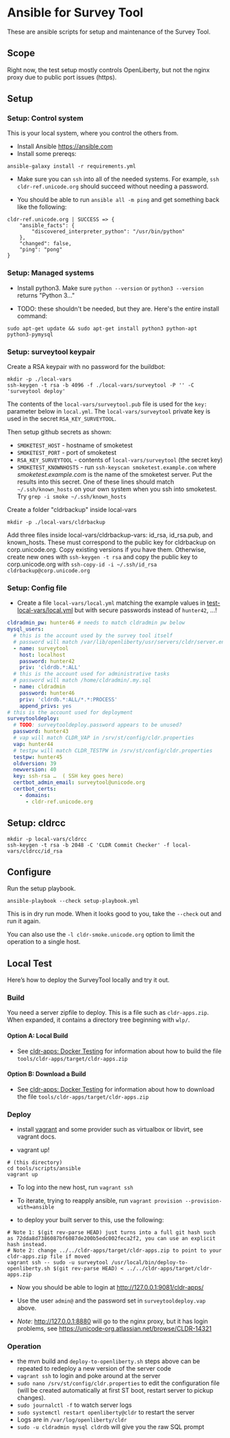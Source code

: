 # Ansible for Survey Tool

These are ansible scripts for setup and maintenance of the Survey Tool.

## Scope

Right now, the test setup mostly controls OpenLiberty, but not the nginx proxy
due to public port issues (https).

## Setup

### Setup: Control system

This is your local system, where you control the others from.

- Install Ansible <https://ansible.com>
- Install some prereqs:

```shell
ansible-galaxy install -r requirements.yml
```

- Make sure you can `ssh` into all of the needed systems. For example,
`ssh cldr-ref.unicode.org` should succeed without needing a password.

- You should be able to run `ansible all -m ping` and get something back
like the following:

```shell
cldr-ref.unicode.org | SUCCESS => {
    "ansible_facts": {
        "discovered_interpreter_python": "/usr/bin/python"
    },
    "changed": false,
    "ping": "pong"
}
```

### Setup: Managed systems

- Install python3. Make sure `python --version`
or `python3 --version` returns "Python 3…"

- TODO: these shouldn't be needed, but they are. Here's the entire
install command:

```shell
sudo apt-get update && sudo apt-get install python3 python-apt python3-pymysql
```

### Setup: surveytool keypair

Create a RSA keypair with no password for the buildbot:

```shell
mkdir -p ./local-vars
ssh-keygen -t rsa -b 4096 -f ./local-vars/surveytool -P '' -C 'surveytool deploy'
```

The contents of the `local-vars/surveytool.pub` file is used for the
`key:` parameter below in `local.yml`. The `local-vars/surveytool`
private key is used in the secret `RSA_KEY_SURVEYTOOL`.

Then setup github secrets as shown:

- `SMOKETEST_HOST` -
  hostname of smoketest
- `SMOKETEST_PORT` -
  port of smoketest
- `RSA_KEY_SURVEYTOOL` -
  contents of `local-vars/surveytool` (the secret key)
- `SMOKETEST_KNOWNHOSTS` -
  run `ssh-keyscan smoketest.example.com` where _smoketest.example.com_
  is the name of the smoketest server.  Put the results into this
  secret. One of these lines should match `~/.ssh/known_hosts` on your
  own system when you ssh into smoketest.
  Try `grep -i smoke ~/.ssh/known_hosts`

Create a folder "cldrbackup" inside local-vars
```shell
mkdir -p ./local-vars/cldrbackup
```

Add three files inside local-vars/cldrbackup-vars: id_rsa, id_rsa.pub, and known_hosts. These must correspond to the public key for cldrbackup on corp.unicode.org. Copy existing versions if you have them. Otherwise, create new ones with `ssh-keygen -t rsa` and copy the public key to corp.unicode.org with `ssh-copy-id -i ~/.ssh/id_rsa cldrbackup@corp.unicode.org`

### Setup: Config file

- Create a file `local-vars/local.yml` matching the example values in [test-local-vars/local.yml](test-local-vars/local.yml) but with secure passwords instead of `hunter42`, ...!

```yaml
cldradmin_pw: hunter46 # needs to match cldradmin pw below
mysql_users:
  # this is the account used by the survey tool itself
  # password will match /var/lib/openliberty/usr/servers/cldr/server.env
  - name: surveytool
    host: localhost
    password: hunter42
    priv: 'cldrdb.*:ALL'
  # this is the account used for administrative tasks
  # password will match /home/cldradmin/.my.sql
  - name: cldradmin
    password: hunter46
    priv: 'cldrdb.*:ALL/*.*:PROCESS'
    append_privs: yes
# this is the account used for deployment
surveytooldeploy:
  # TODO: surveytooldeploy.password appears to be unused?
  password: hunter43
  # vap will match CLDR_VAP in /srv/st/config/cldr.properties
  vap: hunter44
  # testpw will match CLDR_TESTPW in /srv/st/config/cldr.properties
  testpw: hunter45
  oldversion: 39
  newversion: 40
  key: ssh-rsa …  ( SSH key goes here)
  certbot_admin_email: surveytool@unicode.org
  certbot_certs:
    - domains:
      - cldr-ref.unicode.org
```

## Setup: cldrcc

```shell
mkdir -p local-vars/cldrcc
ssh-keygen -t rsa -b 2048 -C 'CLDR Commit Checker' -f local-vars/cldrcc/id_rsa
```


## Configure

Run the setup playbook.

```shell
ansible-playbook --check setup-playbook.yml
```

This is in dry run mode. When it looks good to you, take the
`--check` out and run it again.

You can also use the `-l cldr-smoke.unicode.org` option to limit
the operation to a single host.

## Local Test

Here’s how to deploy the SurveyTool locally and try it out.

### Build

You need a server zipfile to deploy.  This is a file such as `cldr-apps.zip`. When expanded, it contains a directory tree beginning with `wlp/`.

#### Option A: Local Build

- See [cldr-apps: Docker Testing](../../cldr-apps/README.md#option-a-local-build-of-a-server) for information about how to build the file `tools/cldr-apps/target/cldr-apps.zip`

#### Option B: Download a Build

- See [cldr-apps: Docker Testing](../../cldr-apps/README.md#option-b-download-a-server-build) for information about how to download the file `tools/cldr-apps/target/cldr-apps.zip`

### Deploy

- install [vagrant](https://www.vagrantup.com) and some provider such as virtualbox or libvirt, see vagrant docs.

- vagrant up!

```shell
# (this directory)
cd tools/scripts/ansible
vagrant up
```

- To log into the new host, run `vagrant ssh`

- To iterate, trying to reapply ansible, run `vagrant provision --provision-with=ansible`

- to deploy your built server to this, use the following:

```shell
# Note 1: $(git rev-parse HEAD) just turns into a full git hash such as 72dda8d7386087bf6087de200b5edc002feca2f2, you can use an explicit hash instead.
# Note 2: change ../../cldr-apps/target/cldr-apps.zip to point to your cldr-apps.zip file if moved
vagrant ssh -- sudo -u surveytool /usr/local/bin/deploy-to-openliberty.sh $(git rev-parse HEAD) < ../../cldr-apps/target/cldr-apps.zip
```

- Now you should be able to login at <http://127.0.0.1:9081/cldr-apps/>

- Use the user `admin@` and the password set in `surveytooldeploy.vap` above.

- *Note*: <http://127.0.0.1:8880> will go to the nginx proxy, but it has login problems, see <https://unicode-org.atlassian.net/browse/CLDR-14321>

### Operation

- the mvn build and `deploy-to-openliberty.sh` steps above can be repeated to redeploy a new version of the server code
- `vagrant ssh` to login and poke around at the server
- `sudo nano /srv/st/config/cldr.properties` to edit the configuration file (will be created automatically at first ST boot, restart server to pickup changes).
- `sudo journalctl -f` to watch server logs
- `sudo systemctl restart openliberty@cldr` to restart the server
- Logs are in `/var/log/openliberty/cldr`
- `sudo -u cldradmin mysql cldrdb` will give you the raw SQL prompt
